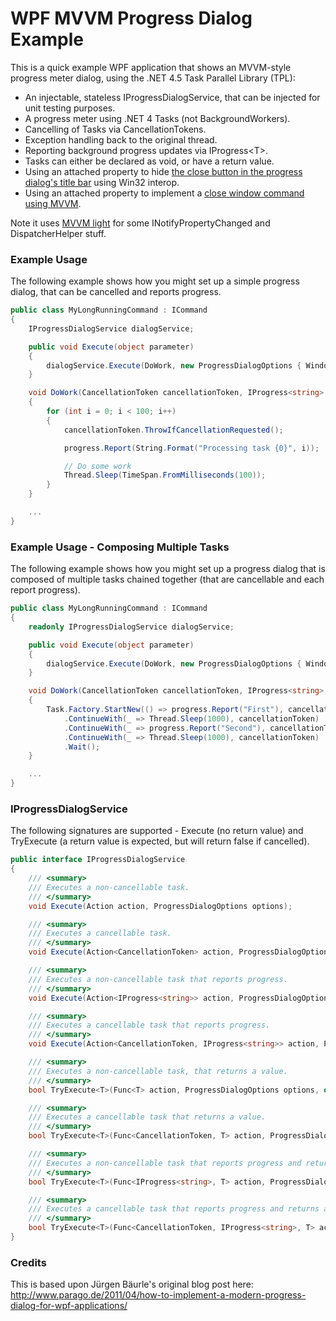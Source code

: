 WPF MVVM Progress Dialog Example
=============================

This is a quick example WPF application that shows an MVVM-style progress meter dialog, using the .NET 4.5 Task Parallel Library (TPL):

* An injectable, stateless IProgressDialogService, that can be injected for unit testing purposes. 
* A progress meter using .NET 4 Tasks (not BackgroundWorkers).
* Cancelling of Tasks via CancellationTokens.
* Exception handling back to the original thread.
* Reporting background progress updates via IProgress&lt;T&gt;.
* Tasks can either be declared as void, or have a return value.
* Using an attached property to hide [the close button in the progress dialog's title bar](http://stackoverflow.com/questions/743906/how-to-hide-close-button-in-wpf-window) using Win32 interop.
* Using an attached property to implement a [close window command using MVVM](http://stackoverflow.com/questions/11945821/implementing-close-window-command-with-mvvm/).

Note it uses [MVVM light](http://mvvmlight.codeplex.com) for some INotifyPropertyChanged and DispatcherHelper stuff.

### Example Usage
The following example shows how you might set up a simple progress dialog, that can be cancelled and reports progress.

```csharp
public class MyLongRunningCommand : ICommand
{
    IProgressDialogService dialogService;

    public void Execute(object parameter)
    {
        dialogService.Execute(DoWork, new ProgressDialogOptions { WindowTitle = "Loading files" });
    }

    void DoWork(CancellationToken cancellationToken, IProgress<string> progress)
    {
        for (int i = 0; i < 100; i++)
        {
            cancellationToken.ThrowIfCancellationRequested();

            progress.Report(String.Format("Processing task {0}", i));

            // Do some work
            Thread.Sleep(TimeSpan.FromMilliseconds(100));
        }
    }

    ...
}
```

### Example Usage - Composing Multiple Tasks
The following example shows how you might set up a progress dialog that is composed of multiple tasks chained together (that are cancellable and each report progress).

```csharp
public class MyLongRunningCommand : ICommand
{
    readonly IProgressDialogService dialogService;

    public void Execute(object parameter)
    {
        dialogService.Execute(DoWork, new ProgressDialogOptions { WindowTitle = "Loading files" });
    }

    void DoWork(CancellationToken cancellationToken, IProgress<string> progress)
    {
        Task.Factory.StartNew(() => progress.Report("First"), cancellationToken)
            .ContinueWith(_ => Thread.Sleep(1000), cancellationToken)
            .ContinueWith(_ => progress.Report("Second"), cancellationToken)
            .ContinueWith(_ => Thread.Sleep(1000), cancellationToken)
            .Wait();
    }

    ...
}
```

### IProgressDialogService
The following signatures are supported - Execute (no return value) and TryExecute (a return value is expected, but will return false if cancelled).
```csharp
public interface IProgressDialogService
{
    /// <summary>
    /// Executes a non-cancellable task.
    /// </summary>
    void Execute(Action action, ProgressDialogOptions options);

    /// <summary>
    /// Executes a cancellable task.
    /// </summary>
    void Execute(Action<CancellationToken> action, ProgressDialogOptions options);

    /// <summary>
    /// Executes a non-cancellable task that reports progress.
    /// </summary>
    void Execute(Action<IProgress<string>> action, ProgressDialogOptions options);

    /// <summary>
    /// Executes a cancellable task that reports progress.
    /// </summary>
    void Execute(Action<CancellationToken, IProgress<string>> action, ProgressDialogOptions options);

    /// <summary>
    /// Executes a non-cancellable task, that returns a value.
    /// </summary>
    bool TryExecute<T>(Func<T> action, ProgressDialogOptions options, out T result);

    /// <summary>
    /// Executes a cancellable task that returns a value.
    /// </summary>
    bool TryExecute<T>(Func<CancellationToken, T> action, ProgressDialogOptions options, out T result);

    /// <summary>
    /// Executes a non-cancellable task that reports progress and returns a value.
    /// </summary>
    bool TryExecute<T>(Func<IProgress<string>, T> action, ProgressDialogOptions options, out T result);

    /// <summary>
    /// Executes a cancellable task that reports progress and returns a value.
    /// </summary>
    bool TryExecute<T>(Func<CancellationToken, IProgress<string>, T> action, ProgressDialogOptions options, out T result);
}
```

### Credits

This is based upon Jürgen Bäurle's original blog post here: http://www.parago.de/2011/04/how-to-implement-a-modern-progress-dialog-for-wpf-applications/
